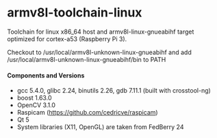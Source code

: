 # armv8l-toolchain-linux
Toolchain for linux x86_64 host and armv8l-linux-gnueabihf target optimized for cortex-a53 (Raspberry Pi 3).

Checkout to /usr/local/armv8l-unknown-linux-gnueabihf and add /usr/local/armv8l-unknown-linux-gnueabihf/bin to PATH

#### Components and Versions
* gcc 5.4.0, glibc 2.24, binutils 2.26, gdb 7.11.1 (built with crosstool-ng)
* boost 1.63.0
* OpenCV 3.1.0
* Raspicam (https://github.com/cedricve/raspicam)
* Qt 5
* System libraries (X11, OpenGL) are taken from FedBerry 24
